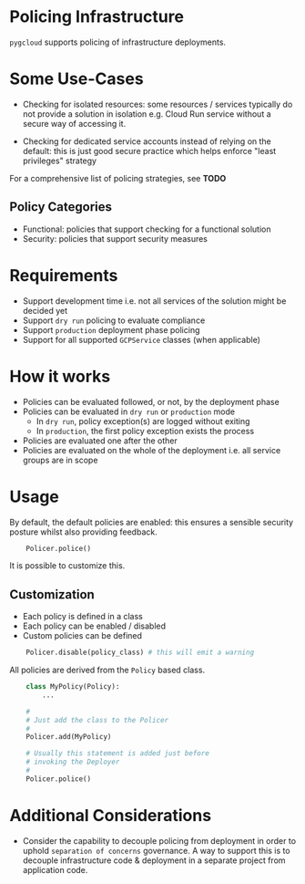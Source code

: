 # Policing Infrastructure

`pygcloud` supports policing of infrastructure deployments.

# Some Use-Cases

* Checking for isolated resources: some resources / services typically do not provide a solution in isolation e.g. Cloud Run service without a secure way of accessing it.

* Checking for dedicated service accounts instead of relying on the default: this is just good secure practice which helps enforce "least privileges" strategy

For a comprehensive list of policing strategies, see **TODO**

## Policy Categories

* Functional: policies that support checking for a functional solution
* Security: policies that support security measures

# Requirements

* Support development time i.e. not all services of the solution might be decided yet
* Support `dry run` policing to evaluate compliance
* Support `production` deployment phase policing
* Support for all supported `GCPService` classes (when applicable)

# How it works

* Policies can be evaluated followed, or not, by the deployment phase
* Policies can be evaluated in `dry run` or `production` mode
  * In `dry run`, policy exception(s) are logged without exiting
  * In `production`, the first policy exception exists the process
* Policies are evaluated one after the other
* Policies are evaluated on the whole of the deployment i.e. all service groups are in scope

# Usage

By default, the default policies are enabled: this ensures a sensible security posture whilst also providing feedback. 

```python
    Policer.police()
```

It is possible to customize this.

## Customization

* Each policy is defined in a class
* Each policy can be enabled / disabled
* Custom policies can be defined

```python
    Policer.disable(policy_class) # this will emit a warning
```

All policies are derived from the `Policy` based class.

```python
    class MyPolicy(Policy):
        ...

    #
    # Just add the class to the Policer
    #
    Policer.add(MyPolicy)

    # Usually this statement is added just before
    # invoking the Deployer
    #
    Policer.police()
```

# Additional Considerations

* Consider the capability to decouple policing from deployment in order to uphold `separation of concerns` governance. A way to support this is to decouple infrastructure code & deployment in a separate project from application code.
